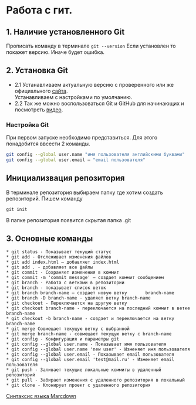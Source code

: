 # Работа с гит.

## 1. Наличие установленного Git
Прописать команду в терминале  `git --version` Если установлен то покажет версию. Иначе будет ошибка. 
## 2. Установка Git 
* 2.1 Устанавливаем актуальную версию с проверенного или же официального [сайта](https://git-scm.com/).  
Устанавливаем с настройками по умолчанию.
* 2.2 Так же можно воспользоваться Git и GitHub для начинающих и посмотреть [видео](https://www.youtube.com/watch?v=zZBiln_2FhM).
### Настройка Git
При первом запуске необходимо представиться. Для этого понадобится ввсести 2 команды. 
```Bash
git config --global user.name "имя пользователя английскими буквами"
git config --global user.email — "email пользователя"
```
## Инициализвация репозитория 
В терминале репозитория выбираем папку где хотим создать репозиторий. Пишем команду  
``` 
git init 
```
В папке репозитория появится скрытая папка .git
## 3. Основные команды 
`````` * git init - Позволяет проинициализировать репозиторий в текущей папке.   
* git status - Показывает текущий статус  
* git add - Отслеживает изменения файлов  
* git add index.html — добавляет index.html  
* git add . - добавляет все файлы  
* git commit - Сохраняет изменения в коммит  
* git commit -m 'commit message' — создает коммит сообщением  
* git branch - Работа с ветками в репозитории  
* git branch - показывает список веток  
* git branch branch-name — создает новую ветку       branch-name      
* git branch -D branch-name - удаляет ветку branch-name  
* git checkout - Переключается на другую ветку  
* git checkout branch-name - переключается на последний коммит в веткe branch-name
* git checkout -b branch-name - создает и переключается на ветку branch-name  
* git merge Совмещает текущую ветку с выбранной  
* git merge branch-name - совмещает текущую ветку с branch-name  
* git config - Конфигурация и параметры git  
* git config --global user.name - Показывает имя пользователя  
* git config --global user.name 'new user' - Изменяет имя пользователя  
* git config --global user.email - Показывает email пользователя  
* git config --global user.email 'test@mail.ru' - Изменяет email пользователя  
* git push - Заливает текущие локальные коммиты в удаленный   репозиторий  
* git pull - Забирает изменения с удаленного репозитория в локальный    
* git clone - Клонирует проект с удаленного репозитория 
``````

[Синтаксис языка Marcdown](https://cdn.discordapp.com/attachments/996491042889146389/1146924631698198700/image.png) 